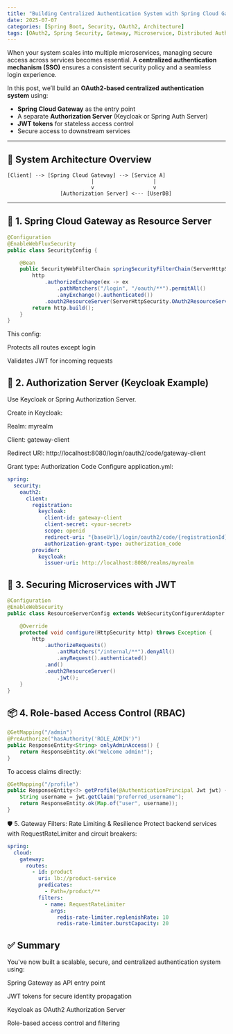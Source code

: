 ```yaml
---
title: "Building Centralized Authentication System with Spring Cloud Gateway & OAuth2"
date: 2025-07-07
categories: [Spring Boot, Security, OAuth2, Architecture]
tags: [OAuth2, Spring Security, Gateway, Microservice, Distributed Auth]
---
```


When your system scales into multiple microservices, managing secure access across services becomes essential. A **centralized authentication mechanism (SSO)** ensures a consistent security policy and a seamless login experience.

In this post, we’ll build an **OAuth2-based centralized authentication system** using:

- **Spring Cloud Gateway** as the entry point
- A separate **Authorization Server** (Keycloak or Spring Auth Server)
- **JWT tokens** for stateless access control
- Secure access to downstream services

---

## 🧭 System Architecture Overview

```text
[Client] --> [Spring Cloud Gateway] --> [Service A]
                           |                   |
                           v                   v
                 [Authorization Server] <--- [UserDB]
```
---

## 🧱 1. Spring Cloud Gateway as Resource Server

```java
@Configuration
@EnableWebFluxSecurity
public class SecurityConfig {

    @Bean
    public SecurityWebFilterChain springSecurityFilterChain(ServerHttpSecurity http) {
        http
            .authorizeExchange(ex -> ex
                .pathMatchers("/login", "/oauth/**").permitAll()
                .anyExchange().authenticated())
            .oauth2ResourceServer(ServerHttpSecurity.OAuth2ResourceServerSpec::jwt);
        return http.build();
    }
}
```
This config:

Protects all routes except login

Validates JWT for incoming requests

## 🔑 2. Authorization Server (Keycloak Example)
Use Keycloak or Spring Authorization Server.

Create in Keycloak:

Realm: myrealm

Client: gateway-client

Redirect URI: http://localhost:8080/login/oauth2/code/gateway-client

Grant type: Authorization Code
Configure application.yml:
```yaml
spring:
  security:
    oauth2:
      client:
        registration:
          keycloak:
            client-id: gateway-client
            client-secret: <your-secret>
            scope: openid
            redirect-uri: "{baseUrl}/login/oauth2/code/{registrationId}"
            authorization-grant-type: authorization_code
        provider:
          keycloak:
            issuer-uri: http://localhost:8080/realms/myrealm
```
## 🚪 3. Securing Microservices with JWT
```java
@Configuration
@EnableWebSecurity
public class ResourceServerConfig extends WebSecurityConfigurerAdapter {

    @Override
    protected void configure(HttpSecurity http) throws Exception {
        http
            .authorizeRequests()
                .antMatchers("/internal/**").denyAll()
                .anyRequest().authenticated()
            .and()
            .oauth2ResourceServer()
                .jwt();
    }
}
```
## 📦 4. Role-based Access Control (RBAC)
```java
@GetMapping("/admin")
@PreAuthorize("hasAuthority('ROLE_ADMIN')")
public ResponseEntity<String> onlyAdminAccess() {
    return ResponseEntity.ok("Welcome admin!");
}
```
To access claims directly:
```java
@GetMapping("/profile")
public ResponseEntity<?> getProfile(@AuthenticationPrincipal Jwt jwt) {
    String username = jwt.getClaim("preferred_username");
    return ResponseEntity.ok(Map.of("user", username));
}
```
🛡️ 5. Gateway Filters: Rate Limiting & Resilience
Protect backend services with RequestRateLimiter and circuit breakers:
```yaml
spring:
  cloud:
    gateway:
      routes:
        - id: product
          uri: lb://product-service
          predicates:
            - Path=/product/**
          filters:
            - name: RequestRateLimiter
              args:
                redis-rate-limiter.replenishRate: 10
                redis-rate-limiter.burstCapacity: 20
```
## ✅ Summary
You've now built a scalable, secure, and centralized authentication system using:

Spring Gateway as API entry point

JWT tokens for secure identity propagation

Keycloak as OAuth2 Authorization Server

Role-based access control and filtering




